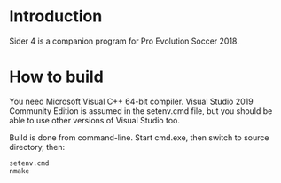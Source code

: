 # Introduction

Sider 4 is a companion program for Pro Evolution Soccer 2018.

# How to build

You need Microsoft Visual C++ 64-bit compiler.
Visual Studio 2019 Community Edition is assumed in the setenv.cmd file, but you
should be able to use other versions of Visual Studio too.

Build is done from command-line.
Start cmd.exe, then switch to source directory, then:

    setenv.cmd
    nmake

